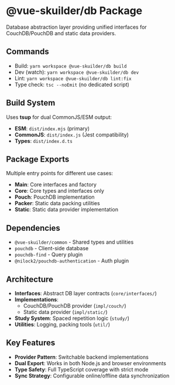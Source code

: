 # @vue-skuilder/db Package

Database abstraction layer providing unified interfaces for CouchDB/PouchDB and static data providers.

## Commands
- Build: `yarn workspace @vue-skuilder/db build`
- Dev (watch): `yarn workspace @vue-skuilder/db dev`
- Lint: `yarn workspace @vue-skuilder/db lint:fix`
- Type check: `tsc --noEmit` (no dedicated script)

## Build System
Uses **tsup** for dual CommonJS/ESM output:
- **ESM**: `dist/index.mjs` (primary)
- **CommonJS**: `dist/index.js` (Jest compatibility)
- **Types**: `dist/index.d.ts`

## Package Exports
Multiple entry points for different use cases:
- **Main**: Core interfaces and factory
- **Core**: Core types and interfaces only
- **Pouch**: PouchDB implementation
- **Packer**: Static data packing utilities  
- **Static**: Static data provider implementation

## Dependencies
- `@vue-skuilder/common` - Shared types and utilities
- `pouchdb` - Client-side database
- `pouchdb-find` - Query plugin
- `@nilock2/pouchdb-authentication` - Auth plugin

## Architecture
- **Interfaces**: Abstract DB layer contracts (`core/interfaces/`)
- **Implementations**: 
  - CouchDB/PouchDB provider (`impl/couch/`)
  - Static data provider (`impl/static/`)
- **Study System**: Spaced repetition logic (`study/`)
- **Utilities**: Logging, packing tools (`util/`)

## Key Features
- **Provider Pattern**: Switchable backend implementations
- **Dual Export**: Works in both Node.js and browser environments  
- **Type Safety**: Full TypeScript coverage with strict mode
- **Sync Strategy**: Configurable online/offline data synchronization